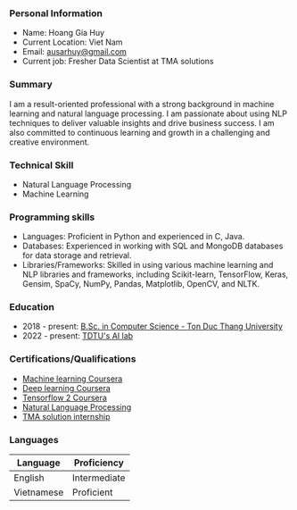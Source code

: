 ### Personal Information
- Name: Hoang Gia Huy
- Current Location: Viet Nam
- Email: ausarhuy@gmail.com
- Current job: Fresher Data Scientist at TMA solutions
### Summary
I am a result-oriented professional with a strong background in machine learning and natural language processing. I am passionate about using NLP techniques to deliver valuable insights and drive business success. I am also committed to continuous learning and growth in a challenging and creative environment.
### Technical Skill
- Natural Language Processing
- Machine Learning
### Programming skills
- Languages: Proficient in Python and experienced in C, Java.
- Databases: Experienced in working with SQL and MongoDB databases for data storage and retrieval.
- Libraries/Frameworks: Skilled in using various machine learning and NLP libraries and frameworks, including Scikit-learn, TensorFlow, Keras, Gensim, SpaCy, NumPy, Pandas, Matplotlib, OpenCV, and NLTK.
### Education
- 2018 - present: [B.Sc. in Computer Science - Ton Duc Thang University](https://www.linkedin.com/school/ton-duc-thang-university/?originalSubdomain=vn)
- 2022 - present: [TDTU's AI lab](https://sites.google.com/view/ailab-tdtu)
### Certifications/Qualifications
- [Machine learning Coursera](https://coursera.org/share/7d1a910c51a1218e6a9d3d516a9f6554)
- [Deep learning Coursera](https://coursera.org/share/697dad03c3b610146a57800048f7fc99)
- [Tensorflow 2 Coursera](https://coursera.org/share/d0a059ef2f9604cd33c9bffe4ef2bf6f)
- [Natural Language Processing](https://coursera.org/share/7e1eb25ab5a56b87c3eb2e03a75f512a)
- [TMA solution internship](https://drive.google.com/file/d/1zEIiZgmsiKuCugvIY1UujxmAolX1bG46/view?usp=sharing)
### Languages
| Language   | Proficiency  |
|------------|--------------|
| English    | Intermediate |
| Vietnamese | Proficient   |

